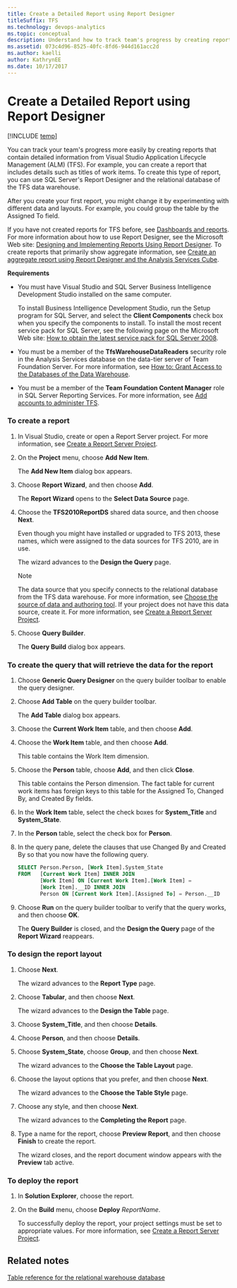 ```yaml
---
title: Create a Detailed Report using Report Designer
titleSuffix: TFS 
ms.technology: devops-analytics
ms.topic: conceptual
description: Understand how to track team's progress by creating reports that contain detailed information - Team Foundation Server 
ms.assetid: 073c4d96-8525-40fc-8fd6-944d161acc2d
ms.author: kaelli
author: KathrynEE
ms.date: 10/17/2017
---
```


# Create a Detailed Report using Report Designer

[!INCLUDE [temp](../includes/tfs-report-platform-version.md)]

You can track your team's progress more easily by creating reports that contain detailed information from Visual Studio Application Lifecycle Management (ALM) (TFS). For example, you can create a report that includes details such as titles of work items. To create this type of report, you can use SQL Server's Report Designer and the relational database of the TFS data warehouse.

After you create your first report, you might change it by experimenting with different data and layouts. For example, you could group the table by the Assigned To field.

If you have not created reports for TFS before, see [Dashboards and reports](../admin/review-team-activities-for-useful-reports.md). For more information about how to use Report Designer, see the Microsoft Web site: [Designing and Implementing Reports Using Report Designer](https://go.microsoft.com/fwlink/?LinkId=181954). To create reports that primarily show aggregate information, see [Create an aggregate report using Report Designer and the Analysis Services Cube](create-aggregate-report-report-designer-analysis-services-cube.md).

**Requirements**

* You must have Visual Studio and SQL Server Business Intelligence Development Studio installed on the same computer.

  To install Business Intelligence Development Studio, run the Setup program for SQL Server, and select the **Client Components** check box when you specify the components to install. To install the most recent service pack for SQL Server, see the following page on the Microsoft Web site: [How to obtain the latest service pack for SQL Server 2008](https://go.microsoft.com/fwlink/?LinkID=182174).

* You must be a member of the **TfsWarehouseDataReaders** security role in the Analysis Services database on the data-tier server of Team Foundation Server. For more information, see [How to: Grant Access to the Databases of the Data Warehouse](../admin/grant-permissions-to-reports.md).

* You must be a member of the **Team Foundation Content Manager** role in SQL Server Reporting Services. For more information, see [Add accounts to administer TFS](/azure/devops/server/admin/add-administrator).

### To create a report

1.  In Visual Studio, create or open a Report Server project. For more information, see [Create a Report Server Project](create-a-report-server-project.md).

2.  On the **Project** menu, choose **Add New Item**.

    The **Add New Item** dialog box appears.

3.  Choose **Report Wizard**, and then choose **Add**.

    The **Report Wizard** opens to the **Select Data Source** page.

4.  Choose the **TFS2010ReportDS** shared data source, and then choose **Next**.

    Even though you might have installed or upgraded to TFS 2013, these names, which were assigned to the data sources for TFS 2010, are in use.

    The wizard advances to the **Design the Query** page.

    > [!NOTE]
    > The data source that you specify connects to the relational database from the TFS data warehouse. For more information, see [Choose the source of data and authoring tool](https://msdn.microsoft.com/library/bb649557.aspx). If your project does not have this data source, create it. For more information, see [Create a Report Server Project](create-a-report-server-project.md).

5.  Choose **Query Builder**.

    The **Query Build** dialog box appears.

### To create the query that will retrieve the data for the report

1.  Choose **Generic Query Designer** on the query builder toolbar to enable the query designer.

2.  Choose **Add Table** on the query builder toolbar.

    The **Add Table** dialog box appears.

3.  Choose the **Current Work Item** table, and then choose **Add**.

4.  Choose the **Work Item** table, and then choose **Add**.

    This table contains the Work Item dimension.

5.  Choose the **Person** table, choose **Add**, and then click **Close**.

    This table contains the Person dimension. The fact table for current work items has foreign keys to this table for the Assigned To, Changed By, and Created By fields.

6.  In the **Work Item** table, select the check boxes for **System_Title** and **System_State**.

7.  In the **Person** table, select the check box for **Person**.

8.  In the query pane, delete the clauses that use Changed By and Created By so that you now have the following query.

    ```sql
    SELECT Person.Person, [Work Item].System_State  
    FROM   [Current Work Item] INNER JOIN  
           [Work Item] ON [Current Work Item].[Work Item] =  
           [Work Item].__ID INNER JOIN  
           Person ON [Current Work Item].[Assigned To] = Person.__ID  
    ```

9.  Choose **Run** on the query builder toolbar to verify that the query works, and then choose **OK**.

    The **Query Builder** is closed, and the **Design the Query** page of the **Report Wizard** reappears.

### To design the report layout

1.  Choose **Next**.

    The wizard advances to the **Report Type** page.

2.  Choose **Tabular**, and then choose **Next**.

    The wizard advances to the **Design the Table** page.

3.  Choose **System_Title**, and then choose **Details**.

4.  Choose **Person**, and then choose **Details**.

5.  Choose **System_State**, choose **Group**, and then choose **Next**.

    The wizard advances to the **Choose the Table Layout** page.

6.  Choose the layout options that you prefer, and then choose **Next**.

    The wizard advances to the **Choose the Table Style** page.

7.  Choose any style, and then choose **Next**.

    The wizard advances to the **Completing the Report** page.

8.  Type a name for the report, choose **Preview Report**, and then choose **Finish** to create the report.

    The wizard closes, and the report document window appears with the **Preview** tab active.

### To deploy the report

1.  In **Solution Explorer**, choose the report.

2.  On the **Build** menu, choose **Deploy** _ReportName_.

    To successfully deploy the report, your project settings must be set to appropriate values. For more information, see [Create a Report Server Project](create-a-report-server-project.md).

## Related notes

[Table reference for the relational warehouse database](https://msdn.microsoft.com/library/ms244691.aspx)
